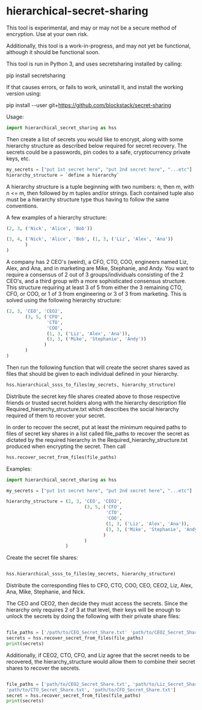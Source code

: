 # hierarchical-secret-sharing

This tool is experimental, and may or may not be a secure method of encryption.
Use at your own risk.

Additionally, this tool is a work-in-progress, and may not yet be functional, although it should be functional soon.


This tool is run in Python 3, and uses secretsharing installed by calling:

pip install secretsharing

If that causes errors, or fails to work, uninstall it, and install the working version using:

pip install --user git+https://github.com/blockstack/secret-sharing

Usage:

```python
import hierarchical_secret_sharing as hss
```
Then create a list of secrets you would like to encrypt, along with some hierarchy structure as described below required for secret recovery.
The secrets could be a passwords, pin codes to a safe, cryptocurrency private keys, etc.

```python
my_secrets = ["put 1st secret here", "put 2nd secret here", "...etc"]
hierarchy_structure = `define a hierarchy`
```

A hierarchy structure is a tuple beginning with two numbers: n, then m,
with n <= m, then followed by m tuples and/or strings.
Each contained tuple also must be a hierarchy structure type thus having to
follow the same conventions.

A few examples of a hierarchy structure:


```python
(2, 3, ('Nick', 'Alice', 'Bob'))

(3, 4, ('Nick', 'Alice', 'Bob', (1, 3, ('Liz', 'Alex', 'Ana'))
       )
)
```

A company has 2 CEO's (weird), a CFO, CTO, COO, engineers named Liz, Alex, and Ana, and in marketing are Mike, Stephanie, and Andy. You want to require a consensus of 2 out of 3 groups/individuals consisting of the 2 CEO's, and a third group with a more sophisticated consensus structure. This structure requiring at least 3 of 5 from either the 3 remaining CTO, CFO, or COO, or 1 of 3 from engineering or 3 of 3 from marketing. This is solved using the following hierarchy structure:

```python
(2, 3, 'CEO', 'CEO2',
       (3, 5, ('CFO',
               'CTO',
               'COO',
               (1, 3, ('Liz', 'Alex', 'Ana')),
               (3, 3, ('Mike', 'Stephanie', 'Andy'))
              )
       )
)

```

Then run the following function that will create the secret shares saved as files that should be given to each individual defined in your hierarchy.

```python
hss.hierarchical_ssss_to_files(my_secrets, hierarchy_structure)
```

Distribute the secret key file shares created above to those respective friends or trusted secret holders along with the hierarchy description file Required_hierarchy_structure.txt which describes the social hierarchy required of them to recover your secret.


In order to recover the secret, put at least the minimum required paths to files of secret key shares in a list called file_paths to recover the secret as dictated by the required hierarchy in the Required_hierarchy_structure.txt produced when encrypting the secret.
Then call

```python
hss.recover_secret_from_files(file_paths)
```

Examples:

```python
import hierarchical_secret_sharing as hss

my_secrets = ["put 1st secret here", "put 2nd secret here", "...etc"]

hierarchy_structure = (2, 3, 'CEO', 'CEO2',
                             (3, 5, ('CFO',
                                     'CTO',
                                     'COO',
                                     (1, 3, ('Liz', 'Alex', 'Ana')),
                                     (3, 3, ('Mike', 'Stephanie', 'Andy'))
                                    )
                             )
                      )

```

Create the secret file shares:

```python

hss.hierarchical_ssss_to_files(my_secrets, hierarchy_structure)
```

Distribute the corresponding files to CFO, CTO, COO, CEO, CEO2, Liz, Alex, Ana, Mike, Stephanie, and Nick.

The CEO and CEO2, then decide they must access the secrets.  Since the hierarchy only requires 2 of 3 at that level, their keys will be enough to unlock the secrets by doing the following with their private share files:


```python

file_paths = ['/path/to/CEO_Secret_Share.txt' 'path/to/CEO2_Secret_Share.txt']
secrets = hss.recover_secret_from_files(file_paths)
print(secrets)

```

Additionally, if CEO2, CTO, CFO, and Liz agree that the secret needs to be recovered, the hierarchy_structure would allow them to combine their secret shares to recover the secrets.


```python

file_paths = ['path/to/CEO2_Secret_Share.txt', 'path/to/Liz_Secret_Share.txt', 
'path/to/CTO_Secret_Share.txt', 'path/to/CFO_Secret_Share.txt']
secret = hss.recover_secret_from_files(file_paths)
print(secrets)

```
